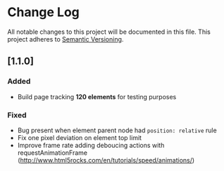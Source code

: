 # Change Log
All notable changes to this project will be documented in this file.
This project adheres to [Semantic Versioning](http://semver.org/).


## [1.1.0]

### Added
- Build page tracking **120 elements** for testing purposes

### Fixed
- Bug present when element parent node had `position: relative` rule
- Fix one pixel deviation on element top limit
- Improve frame rate adding deboucing actions with requestAnimationFrame (http://www.html5rocks.com/en/tutorials/speed/animations/)
